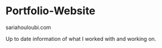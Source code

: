 # Portfolio-Website

sariahouloubi.com

Up to date information of what I worked with and working on.

